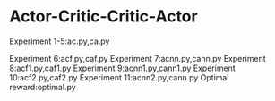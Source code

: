 # Actor-Critic-Critic-Actor

Experiment 1-5:ac.py,ca.py

Experiment 6:acf.py,caf.py
Experiment 7:acnn.py,cann.py
Experiment 8:acf1.py,caf1.py
Experiment 9:acnn1.py,cann1.py
Experiment 10:acf2.py,caf2.py
Experiment 11:acnn2.py,cann.py
Optimal reward:optimal.py
